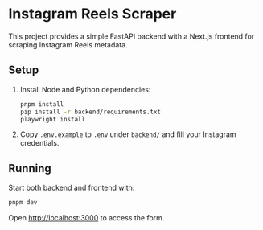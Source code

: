 # Instagram Reels Scraper

This project provides a simple FastAPI backend with a Next.js frontend for scraping Instagram Reels metadata.

## Setup

1. Install Node and Python dependencies:
   ```bash
   pnpm install
   pip install -r backend/requirements.txt
   playwright install
   ```
2. Copy `.env.example` to `.env` under `backend/` and fill your Instagram credentials.

## Running

Start both backend and frontend with:

```bash
pnpm dev
```

Open <http://localhost:3000> to access the form.
